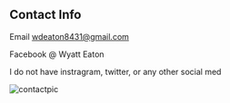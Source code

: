 ## Contact Info

Email wdeaton8431@gmail.com

Facebook @ Wyatt Eaton

I do not have instragram, twitter, or any other social med

![contactpic](https://user-images.githubusercontent.com/43043543/47829401-4f77a580-dd55-11e8-8269-cda2d60f6e11.JPG)
